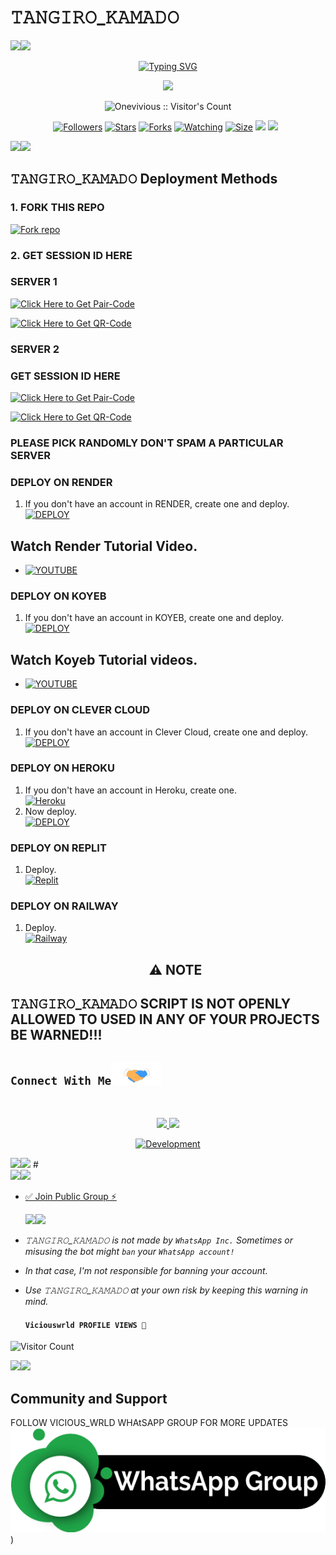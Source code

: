 # 𝚃𝙰𝙽𝙶𝙸𝚁𝙾_𝙺𝙰𝙼𝙰𝙳𝙾
   <a><img src='https://i.imgur.com/LyHic3i.gif'/></a><a><img src='https://i.imgur.com/LyHic3i.gif'/></a>
<p align="center">
<p align="center">
  <a href="https://git.io/typing-svg"><img src="https://readme-typing-svg.demolab.com?font=EB+Garamond&weight=800&size=28&duration=4000&pause=1000&random=false&width=435&lines=+•★⃝ 𝚃𝙰𝙽𝙶𝙸𝚁𝙾_+𝙺𝙰𝙼𝙰𝙳𝙾★⃝•;MULTI-DEVICE+WHATSAPP+BOT+🕴️;DEVELOPED+BY+Viciouswrld;RELEASED+DATE+11%2F8%2F2024." alt="Typing SVG" /></a>
 </p>
<p align="center">
<img src="https://telegra.ph/file/e6076d5ce5c240d3e277d.jpg"/> 
<p align="center"><img src="https://profile-counter.glitch.me/{Onevicious}/count.svg" alt="Onevivious :: Visitor's Count" /></p>
<p align="center">
<a href="https://github.com/Onevicious/followers"><img title="Followers" src="https://img.shields.io/github/followers/Onevicious?color=red&style=flat-square"></a>
<a href="https://github.com/Onevicious/KAMADO_TANGIRO/stargazers/"><img title="Stars" src="https://img.shields.io/github/stars/Onevicious/KAMADO_TANGIRO?color=blue&style=flat-square"></a>
<a href="https://github.com/Onevicious/KAMADO_TANGIRO/network/members"><img title="Forks" src="https://img.shields.io/github/forks/Onevicious/KAMADO-TANGIRO?color=red&style=flat-square"></a>
<a href="https://github.com/Onevicious/KAMADO_TANGIRO-Md/watchers"><img title="Watching" src="https://img.shields.io/github/watchers/Onevicious/KAMADO_TANGIRO?label=Watchers&color=blue&style=flat-square"></a>
<a href="https://github.com/Onevicious/KAMADO_TANGIRO/"><img title="Size" src="https://img.shields.io/github/repo-size/Onevicious/KAMADO_TANGIRO?style=flat-square&color=green"></a>
<a href="https://hits.seeyoufarm.com"><img src="https://hits.seeyoufarm.com/api/count/incr/badge.svg?url=https%3A%2F%2Fgithub.com%2FOnevicious%2FKAMADO_TANJIRO-Md&count_bg=%2379C83D&title_bg=%23555555&icon=probot.svg&icon_color=%2300FF6D&title=hits&edge_flat=false"/></a>
<a href="https://github.com/Onevicious/KAMADO_TANGIRO/graphs/commit-activity"><img height="20" src="https://img.shields.io/badge/Maintained%3F-yes-green.svg"></a>&nbsp;&nbsp;
</p>
<p align='center'>
    </p>
<a><img src='https://i.imgur.com/LyHic3i.gif'/></a><a><img src='https://i.imgur.com/LyHic3i.gif'/></a>
<p align="center">

 ## 𝚃𝙰𝙽𝙶𝙸𝚁𝙾_𝙺𝙰𝙼𝙰𝙳𝙾 Deployment Methods

### 1. FORK THIS REPO

<a href='https://github.com/Onevicious/KAMADO_TANGIRO/fork' target="_blank"><img alt='Fork repo' src='https://img.shields.io/badge/Fork This Repo-black?style=for-the-badge&logo=git&logoColor=white'/></a>

### 2. GET SESSION ID HERE

### SERVER 1
 
<a href="https://anita-server-1.onrender.com/pair"><img src="https://img.shields.io/badge/PAIR_CODE-blue" alt="Click Here to Get Pair-Code" width="110"></a>   

<a href="https://anita-server-1.onrender.com/wasiqr"><img src="https://img.shields.io/badge/QR CODE-green" alt="Click Here to Get QR-Code" width="90"></a>

### SERVER 2 
### GET SESSION ID HERE

<a href="https://queen-anita-server-2.onrender.com/pair"><img src="https://img.shields.io/badge/PAIR CODE-red" alt="Click Here to Get Pair-Code" width="110"></a>   

<a href="https://queen-anita-server-2.onrender.com/wasiqr"><img src="https://img.shields.io/badge/QR CODE-blue" alt="Click Here to Get QR-Code" width="90"></a>
### **PLEASE PICK RANDOMLY DON'T SPAM A PARTICULAR SERVER**


### DEPLOY ON RENDER

1. If you don't have an account in RENDER, create one and deploy.
    <br>
    <a href='https://dashboard.render.com/select-repo?type=web' target="_blank"><img alt='DEPLOY' src='https://img.shields.io/badge/-DEPLOY-black?style=for-the-badge&logo=render&logoColor=white'/></a>
## Watch Render Tutorial Video.
* [![YOUTUBE](https://img.shields.io/badge/HOW_TO_DEPLOY-red?style=for-the-badge&logo=youtube&logoColor=white)](https://youtu.be/PFYaqnuFKi8?si=clmY9NehWGACP1AM)

### DEPLOY ON KOYEB

1. If you don't have an account in KOYEB, create one and deploy.
    <br>
    <a href='https://koyeb.com' target="_blank"><img alt='DEPLOY' src='https://img.shields.io/badge/-DEPLOY-black?style=for-the-badge&logo=koyeb&logoColor=white'/></a>
## Watch Koyeb Tutorial videos.
* [![YOUTUBE](https://img.shields.io/badge/HOW_TO_DEPLOY-red?style=for-the-badge&logo=youtube&logoColor=white)](https://youtu.be/j4f5oNsbkTA?si=019D3aaX05yBnI-5)


### DEPLOY ON CLEVER CLOUD

1. If you don't have an account in Clever Cloud, create one and deploy.
    <br>
    <a href='https://api.clever-cloud.com/v2/sessions/signup?subscription_source=cta-home-signup' target="_blank"><img alt='DEPLOY' src='https://img.shields.io/badge/-DEPLOY-orange?style=for-the-badge&logo=clever-cloud&logoColor=white'/></a>

### DEPLOY ON HEROKU

1. If you don't have an account in Heroku, create one.
    <br>
    <a href='https://signup.heroku.com/' target="_blank"><img alt='Heroku' src='https://img.shields.io/badge/-Create-purple?style=for-the-badge&logo=heroku&logoColor=white'/></a>
2. Now deploy.
    <br>
    <a href='https://dashboard.heroku.com/new?template=https://github.com/DeeCeeXxx/Queen_Anita-V2' target="_blank"><img alt='DEPLOY' src='https://img.shields.io/badge/-DEPLOY-purple?style=for-the-badge&logo=heroku&logoColor=white'/></a>
### DEPLOY ON REPLIT
1. Deploy.
    <br>
    <a href='https://replit.com/github/Deeceexxx/Queen_Anita-V2' target="_blank"><img alt='Replit' src='https://img.shields.io/badge/-Deploy-red?style=for-the-badge&logo=replit&logoColor=white'/></a>
### DEPLOY ON RAILWAY
1. Deploy.
    <br>
    <a href='https://railway.com/github/Deeceexxx/Queen_Anita-V2' target="_blank"><img alt='Railway' src='https://img.shields.io/badge/-Deploy-green?style=for-the-badge&logo=railway&logoColor=white'/></a>

    <h2 align="center"> ⚠️ NOTE  </h2>
## 𝚃𝙰𝙽𝙶𝙸𝚁𝙾_𝙺𝙰𝙼𝙰𝙳𝙾 SCRIPT IS NOT OPENLY ALLOWED TO USED IN ANY OF YOUR PROJECTS BE WARNED!!! 

## ```Connect With Me```<img src="https://github.com/0xAbdulKhalid/0xAbdulKhalid/raw/main/assets/mdImages/handshake.gif" width ="80"></h1> 
 <br> 
<p align="center">
<a href="https://wa.me/2347036305932"><img src="https://img.shields.io/badge/Contact Vicious-25D366?style=for-the-badge&logo=whatsapp&logoColor=white" />
<a href="https://t.me/ViciousWrld"><img src="https://img.shields.io/badge/Telegram-0088cc?style=for-the-badge&logo=telegram&logoColor=white" /><br>
<p align="center">
<img alt="Development" width="250" src="https://media2.giphy.com/media/W9tBvzTXkQopi/giphy.gif?cid=6c09b952xu6syi1fyqfyc04wcfk0qvqe8fd7sop136zxfjyn&ep=v1_internal_gif_by_id&rid=giphy.gif&ct=g" /> </p>
<a><img src='https://i.imgur.com/LyHic3i.gif'/></a><a><img src='https://i.imgur.com/LyHic3i.gif'/></a>
# 

<br>
<a><img src='https://i.imgur.com/LyHic3i.gif'/></a><a><img src='https://i.imgur.com/LyHic3i.gif'/></a>

* [✅ Join Public Group ⚡](https://chat.whatsapp.com/IxT3A1pG4f36k7cOWxf5Sb)

  <a><img src='https://i.imgur.com/LyHic3i.gif'/></a><a><img src='https://i.imgur.com/LyHic3i.gif'/></a>
  

- *𝚃𝙰𝙽𝙶𝙸𝚁𝙾_𝙺𝙰𝙼𝙰𝙳𝙾 is not made by `WhatsApp Inc.` Sometimes or misusing the bot might `ban` your `WhatsApp account!`*
- *In that case, I'm not responsible for banning your account.*
- *Use 𝚃𝙰𝙽𝙶𝙸𝚁𝙾_𝙺𝙰𝙼𝙰𝙳𝙾 at your own risk by keeping this warning in mind.*
  
  #### ```Viciouswrld PROFILE VIEWS 🧚```
![Visitor Count](https://profile-counter.glitch.me/Onevicious/count.svg)

<a><img src='https://i.imgur.com/LyHic3i.gif'/></a><a><img src='https://i.imgur.com/LyHic3i.gif'/></a>

## Community and Support

FOLLOW VICIOUS_WRLD WHAtSAPP GROUP FOR MORE UPDATES
[![JOIN WHATSAPP GROUP](https://raw.githubusercontent.com/Neeraj-x0/Neeraj-x0/main/photos/suddidina-join-whatsapp.png)](https://chat.whatsapp.com/IxT3A1pG4f36k7cOWxf5Sb))

